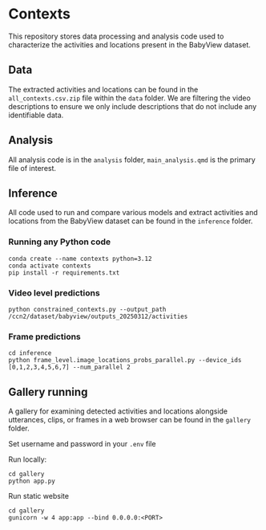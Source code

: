 # Contexts
This repository stores data processing and analysis code used to characterize the activities and locations present in the BabyView dataset.

## Data
The extracted activities and locations can be found in the `all_contexts.csv.zip` file within the `data` folder. We are filtering the video descriptions to ensure we only include descriptions that do not include any identifiable data.

## Analysis
All analysis code is in the `analysis` folder, `main_analysis.qmd` is the primary file of interest.

## Inference
All code used to run and compare various models and extract activities and locations from the BabyView dataset can be found in the `inference` folder.

### Running any Python code
```
conda create --name contexts python=3.12
conda activate contexts
pip install -r requirements.txt
```

### Video level predictions
```
python constrained_contexts.py --output_path /ccn2/dataset/babyview/outputs_20250312/activities
```

### Frame predictions
```
cd inference
python frame_level.image_locations_probs_parallel.py --device_ids [0,1,2,3,4,5,6,7] --num_parallel 2
```

## Gallery running
A gallery for examining detected activities and locations alongside utterances, clips, or frames in a web browser can be found in the `gallery` folder.

Set username and password in your `.env` file 

Run locally:
```
cd gallery
python app.py
```

Run static website
```
cd gallery
gunicorn -w 4 app:app --bind 0.0.0.0:<PORT>
```
